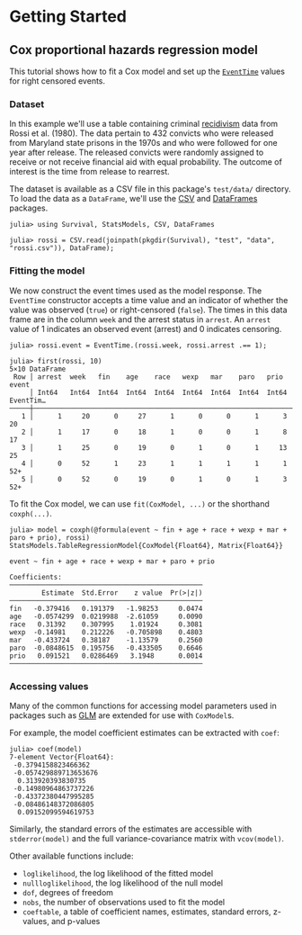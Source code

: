 # Getting Started

## Cox proportional hazards regression model

This tutorial shows how to fit a Cox model and set up the [`EventTime`](@ref)
values for right censored events.

### Dataset

In this example we'll use a table containing criminal
[recidivism](https://en.wikipedia.org/wiki/Recidivism) data from Rossi et al. (1980).
The data pertain to 432 convicts who were released from Maryland state prisons
in the 1970s and who were followed for one year after release.
The released convicts were randomly assigned to receive or not receive financial aid
with equal probability.
The outcome of interest is the time from release to rearrest.

The dataset is available as a CSV file in this package's `test/data/` directory.
To load the data as a `DataFrame`, we'll use the [CSV](https://github.com/JuliaData/CSV.jl)
and [DataFrames](https://github.com/JuliaData/DataFrames.jl) packages.

```julia-repl
julia> using Survival, StatsModels, CSV, DataFrames

julia> rossi = CSV.read(joinpath(pkgdir(Survival), "test", "data", "rossi.csv")), DataFrame);
```

### Fitting the model

We now construct the event times used as the model response.
The `EventTime` constructor accepts a time value and an indicator of whether the value
was observed (`true`) or right-censored (`false`).
The times in this data frame are in the column `week` and the arrest status in `arrest`.
An `arrest` value of 1 indicates an observed event (arrest) and 0 indicates censoring.

```julia-repl
julia> rossi.event = EventTime.(rossi.week, rossi.arrest .== 1);

julia> first(rossi, 10)
5×10 DataFrame
 Row │ arrest  week   fin    age    race   wexp   mar    paro   prio   event
     │ Int64   Int64  Int64  Int64  Int64  Int64  Int64  Int64  Int64  EventTim…
─────┼───────────────────────────────────────────────────────────────────────────
   1 │      1     20      0     27      1      0      0      1      3  20
   2 │      1     17      0     18      1      0      0      1      8  17
   3 │      1     25      0     19      0      1      0      1     13  25
   4 │      0     52      1     23      1      1      1      1      1  52+
   5 │      0     52      0     19      0      1      0      1      3  52+
```

To fit the Cox model, we can use `fit(CoxModel, ...)` or the shorthand `coxph(...)`.

```julia-repl
julia> model = coxph(@formula(event ~ fin + age + race + wexp + mar + paro + prio), rossi)
StatsModels.TableRegressionModel{CoxModel{Float64}, Matrix{Float64}}

event ~ fin + age + race + wexp + mar + paro + prio

Coefficients:
────────────────────────────────────────────────
        Estimate  Std.Error    z value  Pr(>|z|)
────────────────────────────────────────────────
fin   -0.379416   0.191379   -1.98253     0.0474
age   -0.0574299  0.0219988  -2.61059     0.0090
race   0.31392    0.307995    1.01924     0.3081
wexp  -0.14981    0.212226   -0.705898    0.4803
mar   -0.433724   0.38187    -1.13579     0.2560
paro  -0.0848615  0.195756   -0.433505    0.6646
prio   0.091521   0.0286469   3.1948      0.0014
────────────────────────────────────────────────
```

### Accessing values

Many of the common functions for accessing model parameters used in packages such as
[GLM](https://github.com/JuliaStats/GLM.jl) are extended for use with `CoxModel`s.

For example, the model coefficient estimates can be extracted with `coef`:

```julia-repl
julia> coef(model)
7-element Vector{Float64}:
 -0.3794158823466362
 -0.057429889713653676
  0.313920393830735
 -0.14980964863737226
 -0.43372380447995285
 -0.08486148372086805
  0.09152099594619753
```

Similarly, the standard errors of the estimates are accessible with `stderror(model)`
and the full variance-covariance matrix with `vcov(model)`.

Other available functions include:
- `loglikelihood`, the log likelihood of the fitted model
- `nullloglikelihood`, the log likelihood of the null model
- `dof`, degrees of freedom
- `nobs`, the number of observations used to fit the model
- `coeftable`, a table of coefficient names, estimates, standard errors, z-values, and p-values
